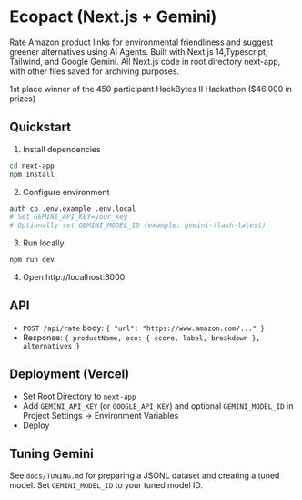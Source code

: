 # Ecopact (Next.js + Gemini)

Rate Amazon product links for environmental friendliness and suggest greener alternatives using AI Agents. Built with Next.js 14,Typescript, Tailwind, and Google Gemini. All Next.js code in root directory next-app, with other files saved for archiving purposes.

1st place winner of the 450 participant HackBytes II Hackathon ($46,000 in prizes)

## Quickstart

1. Install dependencies
```bash
cd next-app
npm install
```
2. Configure environment
```bash
auth cp .env.example .env.local
# Set GEMINI_API_KEY=your_key  
# Optionally set GEMINI_MODEL_ID (example: gemini-flash-latest)
```
3. Run locally
```bash
npm run dev
```
4. Open http://localhost:3000

## API
- `POST /api/rate` body: `{ "url": "https://www.amazon.com/..." }`
- Response: `{ productName, eco: { score, label, breakdown }, alternatives }`

## Deployment (Vercel)
- Set Root Directory to `next-app`
- Add `GEMINI_API_KEY` (or `GOOGLE_API_KEY`) and optional `GEMINI_MODEL_ID` in Project Settings → Environment Variables
- Deploy

## Tuning Gemini
See `docs/TUNING.md` for preparing a JSONL dataset and creating a tuned model. Set `GEMINI_MODEL_ID` to your tuned model ID. 





